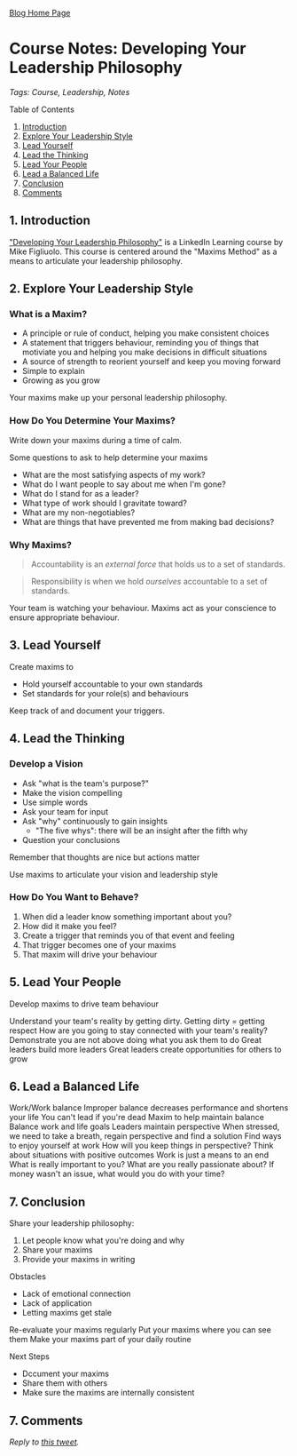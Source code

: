 [Blog Home Page](../../README.md)

# Course Notes: Developing Your Leadership Philosophy

_Tags: Course, Leadership, Notes_

Table of Contents
1. [Introduction](#introduction)
2. [Explore Your Leadership Style](#explore)
3. [Lead Yourself](#yourself)
4. [Lead the Thinking](#thinking)
5. [Lead Your People](#people)
6. [Lead a Balanced Life](#life)
7. [Conclusion](#conclusion)
8. [Comments](#comments)

## 1. <a name='introduction'></a>Introduction

["Developing Your Leadership Philosophy"](https://www.linkedin.com/learning-login/share?forceAccount=false&redirect=https%3A%2F%2Fwww.linkedin.com%2Flearning%2Fdeveloping-your-leadership-philosophy%3Ftrk%3Dshare_ent_url&account=86125970) is a LinkedIn Learning course by Mike Figliuolo. This course is centered around the "Maxims Method" as a means to articulate your leadership philosophy.

## 2. <a name='explore'></a>Explore Your Leadership Style

### What is a Maxim?

* A principle or rule of conduct, helping you make consistent choices
* A statement that triggers behaviour, reminding you of things that motiviate you and helping you make decisions in difficult situations
* A source of strength to reorient yourself and keep you moving forward
* Simple to explain
* Growing as you grow

Your maxims make up your personal leadership philosophy.

### How Do You Determine Your Maxims?

Write down your maxims during a time of calm.

Some questions to ask to help determine your maxims
* What are the most satisfying aspects of my work?
* What do I want people to say about me when I'm gone?
* What do I stand for as a leader?
* What type of work should I gravitate toward?
* What are my non-negotiables?
* What are things that have prevented me from making bad decisions?

### Why Maxims?

> Accountability is an *external force* that holds us to a set of standards.

> Responsibility is when we hold *ourselves* accountable to a set of standards.

Your team is watching your behaviour. Maxims act as your conscience to ensure appropriate behaviour.

## 3. <a name='yourself'></a>Lead Yourself

Create maxims to
* Hold yourself accountable to your own standards
* Set standards for your role(s) and behaviours

Keep track of and document your triggers.

## 4. <a name='thinking'></a>Lead the Thinking

### Develop a Vision

* Ask "what is the team's purpose?"
* Make the vision compelling
* Use simple words
* Ask your team for input
* Ask "why" continuously to gain insights
  * "The five whys": there will be an insight after the fifth why
* Question your conclusions

Remember that thoughts are nice but actions matter

Use maxims to articulate your vision and leadership style

### How Do You Want to Behave?

1. When did a leader know something important about you?
2. How did it make you feel?
3. Create a trigger that reminds you of that event and feeling
4. That trigger becomes one of your maxims
5. That maxim will drive your behaviour

## 5. <a name='people'></a>Lead Your People

Develop maxims to drive team behaviour

Understand your team's reality by getting dirty.
Getting dirty = getting respect
How are you going to stay connected with your team's reality?
Demonstrate you are not above doing what you ask them to do
Great leaders build more leaders
Great leaders create opportunities for others to grow

## 6. <a name='life'></a>Lead a Balanced Life

Work/Work balance
Improper balance decreases performance and shortens your life
You can't lead if you're dead
Maxim to help maintain balance
Balance work and life goals
Leaders maintain perspective
When stressed, we need to take a breath, regain perspective and find a solution
Find ways to enjoy yourself at work
How will you keep things in perspective?
Think about situations with positive outcomes
Work is just a means to an end
What is really important to you?
What are you really passionate about?
If money wasn't an issue, what would you do with your time?

## 7. <a name='conclusion'></a>Conclusion

Share your leadership philosophy:
1. Let people know what you're doing and why
2. Share your maxims
3. Provide your maxims in writing

Obstacles
* Lack of emotional connection
* Lack of application
* Letting maxims get stale

Re-evaluate your maxims regularly
Put your maxims where you can see them
Make your maxims part of your daily routine

Next Steps
* Dccument your maxims
* Share them with others
* Make sure the maxims are internally consistent

## 7. <a name='comments'></a>Comments

_Reply to [this tweet]()._